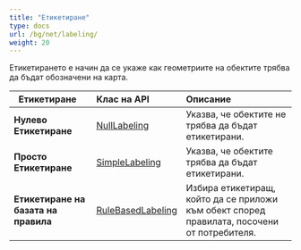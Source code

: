 ```yaml
---
title: "Етикетиране"
type: docs
url: /bg/net/labeling/
weight: 20
---
```


Етикетирането е начин да се укаже как геометриите на обектите трябва да бъдат обозначени на карта. 

|` `**Етикетиране**|**Клас на API**|**Описание**|
| :- | :- | :- |
|**Нулево Етикетиране**|[NullLabeling](https://reference.aspose.com/gis/net/aspose.gis.rendering.labelings/nulllabeling)|Указва, че обектите не трябва да бъдат етикетирани.|
|**Просто Етикетиране**|[SimpleLabeling](https://reference.aspose.com/gis/net/aspose.gis.rendering.labelings/SimpleLabeling)|Указва, че обектите трябва да бъдат етикетирани.|
|**Етикетиране на базата на правила**|[RuleBasedLabeling](https://reference.aspose.com/gis/net/aspose.gis.rendering.labelings/rulebasedlabeling)|Избира етикетиращ, който да се приложи към обект според правилата, посочени от потребителя.|
